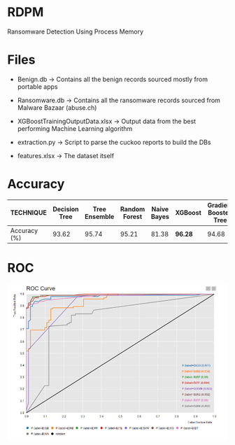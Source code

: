 # RDPM
Ransomware Detection Using Process Memory

# Files
- Benign.db -> Contains all the benign records sourced mostly from portable apps

- Ransomware.db -> Contains all the ransomware records sourced from Malware Bazaar (abuse.ch)

- XGBoostTrainingOutputData.xlsx -> Output data from the best performing Machine Learning algorithm

- extraction.py -> Script to parse the cuckoo reports to build the DBs

- features.xlsx -> The dataset itself

# Accuracy

| TECHNIQUE    | Decision Tree | Tree Ensemble | Random Forest | Naive Bayes | XGBoost   | Gradient Boosted Tree | Support Vector Machine | Neural Network |
| ------------ | ------------- | ------------- | ------------- | ----------- | --------- | --------------------- | ---------------------- | -------------- |
| Accuracy (%) | 93.62         | 95.74         | 95.21         | 81.38       | **96.28** | 94.68                 | 85.64                  | 93.62          |

# ROC
 ![ROC](ROC.png)




